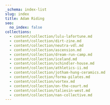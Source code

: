 ```yaml
---
_schema: index-list
slug: index
title: Adam Riding
seo:
  no_index: false
collections:
  - content/collection/lulu-lafortune.md
  - content/collection/dirt-zine.md
  - content/collection/neutra-vdl.md
  - content/collection/ascension.md
  - content/collection/dream-run-camp.md
  - content/collection/iceland.md
  - content/collection/schindler-house.md
  - content/collection/athletics-ii.md
  - content/collection/jotham-hung-ceramics.md
  - content/collection/forma-pilates.md
  - content/collection/vortex.md
  - content/collection/on-the-court.md
  - content/collection/taliesin-west.md
  - content/collection/nan-collective.md
---
```

